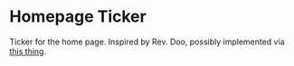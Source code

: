 # Homepage Ticker

Ticker for the home page. Inspired by Rev. Doo, possibly implemented via [this thing](https://codepen.io/lewismcarey/pen/GJZVoG).
